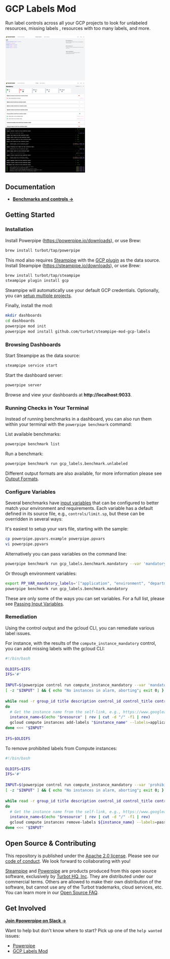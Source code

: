 # GCP Labels Mod

Run label controls across all your GCP projects to look for unlabeled resources, missing labels , resources with too many labels, and more.

<img src="https://raw.githubusercontent.com/turbot/steampipe-mod-gcp-labels/main/docs/gcp_labels_dashboard.png" width="50%" type="thumbnail"/>
<img src="https://raw.githubusercontent.com/turbot/steampipe-mod-gcp-labels/main/docs/gcp_labels_mandatory_dashboard.png" width="50%" type="thumbnail"/>
<img src="https://raw.githubusercontent.com/turbot/steampipe-mod-gcp-labels/main/docs/gcp_labels_mod_terminal.png" width="50%" type="thumbnail"/>

## Documentation

- **[Benchmarks and controls →](https://hub.powerpipe.io/mods/turbot/gcp_labels/controls)**

## Getting Started

### Installation

Install Powerpipe (https://powerpipe.io/downloads), or use Brew:

```sh
brew install turbot/tap/powerpipe
```

This mod also requires [Steampipe](https://steampipe.io) with the [GCP plugin](https://hub.steampipe.io/plugins/turbot/gcp) as the data source. Install Steampipe (https://steampipe.io/downloads), or use Brew:

```sh
brew install turbot/tap/steampipe
steampipe plugin install gcp
```

Steampipe will automatically use your default GCP credentials. Optionally, you can [setup multiple projects](https://hub.steampipe.io/plugins/turbot/gcp#multi-project-connections).

Finally, install the mod:

```sh
mkdir dashboards
cd dashboards
powerpipe mod init
powerpipe mod install github.com/turbot/steampipe-mod-gcp-labels
```

### Browsing Dashboards

Start Steampipe as the data source:

```sh
steampipe service start
```

Start the dashboard server:

```sh
powerpipe server
```

Browse and view your dashboards at **http://localhost:9033**.

### Running Checks in Your Terminal

Instead of running benchmarks in a dashboard, you can also run them within your
terminal with the `powerpipe benchmark` command:

List available benchmarks:

```sh
powerpipe benchmark list
```

Run a benchmark:

```sh
powerpipe benchmark run gcp_labels.benchmark.unlabeled
```

Different output formats are also available, for more information please see
[Output Formats](https://powerpipe.io/docs/reference/cli/benchmark#output-formats).

### Configure Variables

Several benchmarks have [input variables](https://powerpipe.io/docs/build/mod-variables#input-variables) that can be configured to better match your environment and requirements. Each variable has a default defined in its source file, e.g., `controls/limit.sp`, but these can be overridden in several ways:

It's easiest to setup your vars file, starting with the sample:

```sh
cp powerpipe.ppvars.example powerpipe.ppvars
vi powerpipe.ppvars
```
Alternatively you can pass variables on the command line:

```sh
powerpipe benchmark run gcp_labels.benchmark.mandatory --var 'mandatory_labels=["application", "environment", "department", "owner"]'
```

Or through environment variables:

```sh
export PP_VAR_mandatory_labels='["application", "environment", "department"]'
powerpipe benchmark run gcp_labels.benchmark.mandatory
```

These are only some of the ways you can set variables. For a full list, please see [Passing Input Variables](https://powerpipe.io/docs/build/mod-variables#passing-input-variables).

### Remediation

Using the control output and the gcloud CLI, you can remediate various label issues.

For instance, with the results of the `compute_instance_mandatory` control, you can add missing labels with the gcloud CLI:

```sh
#!/bin/bash

OLDIFS=$IFS
IFS='#'

INPUT=$(powerpipe control run compute_instance_mandatory --var 'mandatory_labels=["application"]' --output csv --header=false --separator '#' | grep 'alarm')
[ -z "$INPUT" ] && { echo "No instances in alarm, aborting"; exit 0; }

while read -r group_id title description control_id control_title control_description reason resource status location project
do
  # Get the instance name from the self-link, e.g., https://www.googleapis.com/compute/v1/projects/my-project/zones/us-central1-a/instances/my-instance
  instance_name=$(echo "$resource" | rev | cut -d "/" -f1 | rev)
  gcloud compute instances add-labels "$instance_name" --labels=application=my_application --zone=${location}
done <<< "$INPUT"

IFS=$OLDIFS
```

To remove prohibited labels from Compute instances:
```sh
#!/bin/bash

OLDIFS=$IFS
IFS='#'

INPUT=$(powerpipe control run compute_instance_mandatory --var 'prohibited_labels=["password"]' --output csv --header=false --separator '#' | grep 'alarm')
[ -z "$INPUT" ] && { echo "No instances in alarm, aborting"; exit 0; }

while read -r group_id title description control_id control_title control_description reason resource status location project
do
  # Get the instance name from the self-link, e.g., https://www.googleapis.com/compute/v1/projects/my-project/zones/us-central1-a/instances/my-instance
  instance_name=$(echo "$resource" | rev | cut -d "/" -f1 | rev)
  gcloud compute instances remove-labels ${instance_name} --labels=password --zone=${location}
done <<< "$INPUT"
```

## Open Source & Contributing

This repository is published under the [Apache 2.0 license](https://www.apache.org/licenses/LICENSE-2.0). Please see our [code of conduct](https://github.com/turbot/.github/blob/main/CODE_OF_CONDUCT.md). We look forward to collaborating with you!

[Steampipe](https://steampipe.io) and [Powerpipe](https://powerpipe.io) are products produced from this open source software, exclusively by [Turbot HQ, Inc](https://turbot.com). They are distributed under our commercial terms. Others are allowed to make their own distribution of the software, but cannot use any of the Turbot trademarks, cloud services, etc. You can learn more in our [Open Source FAQ](https://turbot.com/open-source).

## Get Involved

**[Join #powerpipe on Slack →](https://turbot.com/community/join)**

Want to help but don't know where to start? Pick up one of the `help wanted` issues:

- [Powerpipe](https://github.com/turbot/powerpipe/labels/help%20wanted)
- [GCP Labels Mod](https://github.com/turbot/steampipe-mod-gcp-labels/labels/help%20wanted)
